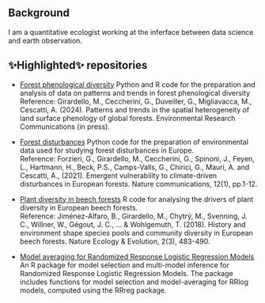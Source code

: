 ## Background 
I am a quantitative ecologist working at the inferface between data science and earth observation.

<!--
**drmarcogir/drmarcogir** is a ✨ _special_ ✨ repository because its `README.md` (this file) appears on your GitHub profile.

Here are some ideas to get you started:

- 🔭 I’m currently working on ...
- 🌱 I’m currently learning ...
- 👯 I’m looking to collaborate on ...
- 🤔 I’m looking for help with ...
- 💬 Ask me about ...
- 📫 How to reach me: ...
- 😄 Pronouns: ...
- ⚡ Fun fact: ...
🌳🌲🌴🌿
🌳🔥🐜🌪️
🌳🌾🌿 
 📈 🎯
-->

## ✨Highlighted✨ repositories
- [Forest phenological diversity](https://github.com/drmarcogir/phenology/)  Python and R code for the preparation and analysis of data on patterns and trends in forest phenological diversity <br>Reference: Girardello, M., Ceccherini, G., Duveiller, G., Migliavacca, M., Cescatti, A. (2024).
Patterns and trends in the spatial heterogeneity of land surface phenology of global forests. Environmental Research Communications (in press).  

- [Forest disturbances](https://github.com/drmarcogir/ForestAtRisk)  Python code for the preparation of environmental data used for studying forest disturbances in Europe.<br> Reference: Forzieri, G., Girardello, M., Ceccherini, G., Spinoni, J., Feyen, L., Hartmann, H., Beck, P.S., Camps-Valls, G., Chirici, G., Mauri, A. and Cescatti, A., (2021). Emergent vulnerability to climate-driven disturbances in European forests. Nature communications, 12(1), pp.1-12.

- [Plant diversity in beech forests](https://github.com/drmarcogir/fagus) R code for analysing the drivers of plant diversity in European beech forests.<br> Reference: Jiménez-Alfaro, B., Girardello, M., Chytrý, M., Svenning, J. C., Willner, W., Gégout, J. C., ... & Wohlgemuth, T. (2018). History and environment shape species pools and community diversity in European beech forests. Nature Ecology & Evolution, 2(3), 483-490.

- [Model averaging for Randomized Response Logistic Regression Models](https://github.com/drmarcogir/rrtmodavg)  An R package for model selection and multi-model inference for Randomized Response Logistic Regression Models. The package includes functions for model selection and model-averaging for RRlog models, computed using the RRreg package.
